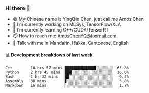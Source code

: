 ### Hi there 👋
- 😄 My Chinese name is YingQin Chen, just call me Amos Chen
- 🔭 I’m currently working on MLSys, TensorFlow/XLA
- 🌱 I’m currently learning C++/CUDA/TensorRT
- 📫 How to reach me: AmosChenYQ@foxmail.com
- 💬 Talk with me in Mandarin, Hakka, Cantonese, English

<!-- waka-box start -->
#### <a href="https://gist.github.com/becb911736b10de673d72f2a472b1e52" target="_blank">📊 Development breakdown of last week</a>
```text
C++        10 hrs 57 mins █████████████▊░░░░░░░  65.8%
Python     2 hrs 45 mins  ███▍░░░░░░░░░░░░░░░░░  16.6%
Bash       1 hr 32 mins   █▉░░░░░░░░░░░░░░░░░░░   9.3%
Assembly   38 mins        ▊░░░░░░░░░░░░░░░░░░░░   3.8%
Markdown   16 mins        ▎░░░░░░░░░░░░░░░░░░░░   1.7%
```
<!-- waka-box end -->


<!--
**AmosChenYQ/AmosChenYQ** is a ✨ _special_ ✨ repository because its `README.md` (this file) appears on your GitHub profile.

Here are some ideas to get you started:

- 🔭 I’m currently working on 
- 🌱 I’m currently learning ...
- 👯 I’m looking to collaborate on ...
- 🤔 I’m looking for help with ...
- 📫 How to reach me: AmosChenYQ@foxmail.com
- 😄 Pronouns: ...
- ⚡ Fun fact: ...
-->
